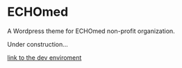 # ECHOmed
A Wordpress theme for ECHOmed non-profit organization.

Under construction...

[link to the dev enviroment](http://echomed.r66ff.com/)
